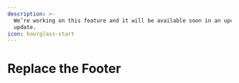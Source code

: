 ```yaml
---
description: >-
  We’re working on this feature and it will be available soon in an upcoming
  update.
icon: hourglass-start
---
```


# Replace the Footer

